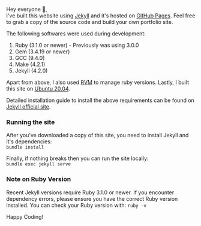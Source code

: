 Hey everyone 👋,  
I've built this website using [Jekyll](https://jekyllrb.com/) and it's hosted on [GitHub Pages](https://docs.github.com/en/pages). 
Feel free to grab a copy of the source code and build your own portfolio site.

The following softwares were used during development:
1. Ruby (3.1.0 or newer) - Previously was using 3.0.0
2. Gem (3.4.19 or newer)
3. GCC (9.4.0)
4. Make (4.2.1)
5. Jekyll (4.2.0)

Apart from above, I also used [RVM](https://rvm.io/) to manage ruby versions. Lastly, I built this site on [Ubuntu 20.04](https://ubuntu.com/).

Detailed installation guide to install the above requirements can be found on [Jekyll official site](https://jekyllrb.com/docs/installation/#requirements).

### Running the site
After you've downloaded a copy of this site, you need to install Jekyll and it's dependencies:  
`bundle install`

Finally, if nothing breaks then you can run the site locally:  
`bundle exec jekyll serve`

### Note on Ruby Version
Recent Jekyll versions require Ruby 3.1.0 or newer. If you encounter dependency errors, please ensure you have the correct Ruby version installed. You can check your Ruby version with:
`ruby -v`

Happy Coding!